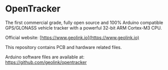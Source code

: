 # OpenTracker
The first commercial grade, fully open source and 100% Arduino compatible GPS/GLONASS vehicle tracker with a powerful 32-bit ARM Cortex-M3 CPU.

Official website: [https://www.geolink.io](https://www.geolink.io)

This repository contains PCB and hardware related files.

Arduino software files are available at: https://github.com/geolink/opentracker
